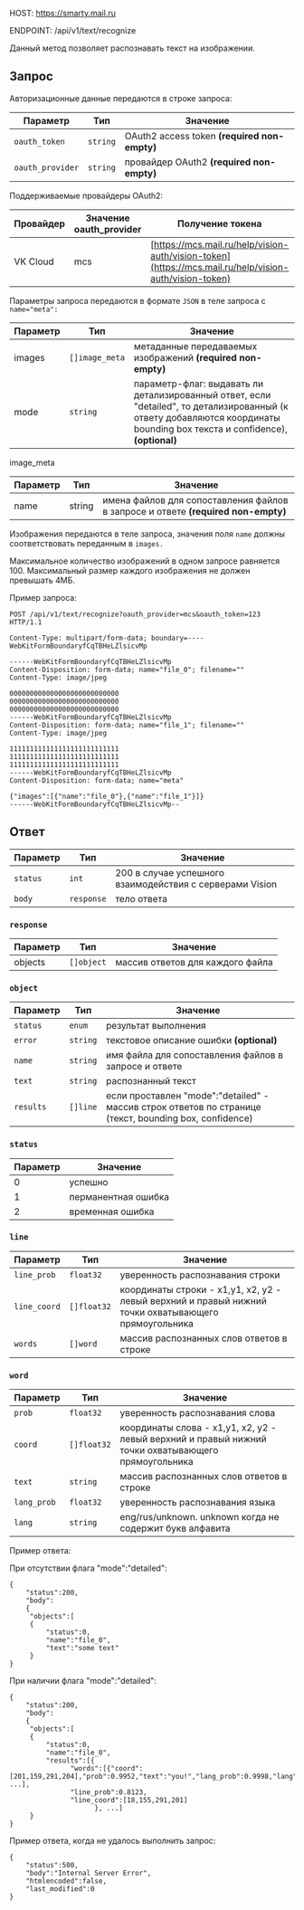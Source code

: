 HOST: https://smarty.mail.ru

ENDPOINT: /api/v1/text/recognize

Данный метод позволяет распознавать текст на изображении.

## Запрос

Авторизационные данные передаются в строке запроса:

| **Параметр**     | **Тип**  | **Значение**                                 |
| ---------------- | -------- | -------------------------------------------- |
| `oauth_token`    | `string` | OAuth2 access token **(required non-empty)** |
| `oauth_provider` | `string` | провайдер OAuth2 **(required non-empty)**    |

Поддерживаемые провайдеры OAuth2:

| **Провайдер** | **Значение oauth_provider** | **Получение токена**                                                                                     | **Проекты**               |
| ------------- | --------------------------- | -------------------------------------------------------------------------------------------------------- | ------------------------- |
| VK Cloud           | mcs                         | [https://mcs.mail.ru/help/vision-auth/vision-token](https://mcs.mail.ru/help/vision-auth/vision-token)   | все клиенты VK Cloud           |

Параметры запроса передаются в формате `JSON` в теле запроса с `name="meta":`

| **Параметр** | **Тип**        | **Значение**                                                 |
| ------------ | -------------- | ------------------------------------------------------------ |
| images       | `[]image_meta` | метаданные передаваемых изображений **(required non-empty)** |
| mode         | `string`       | параметр-флаг: выдавать ли детализированный ответ, если "detailed", то детализированный (к ответу добавляются координаты bounding box текста и confidence), **(optional)** |

image_meta

| **Параметр** | **Тип** | **Значение** |
| ------------ | ------- | -------------|
| name         | string  | имена файлов для сопоставления файлов в запросе и ответе **(required non-empty)** |

Изображения передаются в теле запроса, значения поля `name` должны соответствовать переданным в `images.`

Максимальное количество изображений в одном запросе равняется 100. Максимальный размер каждого изображения не должен превышать 4МБ.

Пример запроса:

```
POST /api/v1/text/recognize?oauth_provider=mcs&oauth_token=123 HTTP/1.1

Content-Type: multipart/form-data; boundary=----WebKitFormBoundaryfCqTBHeLZlsicvMp
 
------WebKitFormBoundaryfCqTBHeLZlsicvMp
Content-Disposition: form-data; name="file_0"; filename=""
Content-Type: image/jpeg
 
000000000000000000000000000
000000000000000000000000000
000000000000000000000000000
------WebKitFormBoundaryfCqTBHeLZlsicvMp
Content-Disposition: form-data; name="file_1"; filename=""
Content-Type: image/jpeg
 
111111111111111111111111111
111111111111111111111111111
111111111111111111111111111
------WebKitFormBoundaryfCqTBHeLZlsicvMp
Content-Disposition: form-data; name="meta"
 
{"images":[{"name":"file_0"},{"name":"file_1"}]}
------WebKitFormBoundaryfCqTBHeLZlsicvMp--
```

## Ответ

| **Параметр** | **Тип**    | **Значение**                                              |
| ------------ | --------   | --------------------------------------------------------- |
| `status`     | `int`      | 200 в случае успешного взаимодействия с серверами Vision  |
| `body`       | `response` | тело ответа                                               |

### `response`

| **Параметр** | **Тип**    | **Значение**                     |
| ------------ | ---------- | -------------------------------- |
| objects      | `[]object` | массив ответов для каждого файла |

### `object`

| **Параметр** | **Тип**  | **Значение**                                          |
| ------------ | -------- | ----------------------------------------------------- |
| `status`     | `enum`   | результат выполнения                                  |
| `error`      | `string` | текстовое описание ошибки **(optional)**              |
| `name`       | `string` | имя файла для сопоставления файлов в запросе и ответе |
| `text`       | `string` | распознанный текст                                    |
| `results`    | `[]line` | если проставлен "mode":"detailed" - массив строк ответов по странице (текст, bounding box, confidence) |

### `status`

| **Параметр** | **Значение**        |
| ------------ | ------------------- |
| 0            | успешно             |
| 1            | перманентная ошибка |
| 2            | временная ошибка    |

### `line`

| **Параметр** | **Тип**        | **Значение**             |
| ------------ | ------------------- | ------------------- |
| `line_prob`    | `float32`   | уверенность распознавания строки          |
| `line_coord`   | `[]float32` | координаты строки - x1,y1, x2, y2 - левый верхний и правый нижний точки охватывающего прямоугольника                                           |
| `words`        | `[]word`    | массив распознанных слов ответов в строке |

### `word`

| **Параметр** | **Тип**        | **Значение**                                        |
| ------------ | ------------------- | ---------------------------------------------- |
| `prob`        | `float32`   | уверенность распознавания слова                           |
| `coord`       | `[]float32` | координаты слова - x1,y1, x2, y2 - левый верхний и правый нижний точки охватывающего прямоугольника                                                          |
| `text`        | `string`    | массив распознанных слов ответов в строке                 |
| `lang_prob`   | `float32`   | уверенность распознавания языка                           |
| `lang`        | `string`    | eng/rus/unknown. unknown когда не содержит букв алфавита  |

Пример ответа:

При отсутствии флага  "mode":"detailed":
```
{
    "status":200,
    "body":
    {        
     "objects":[
     {
         "status":0,
         "name":"file_0",
         "text":"some text"
     }
}
```

При наличии флага  "mode":"detailed":
```
{
    "status":200,
    "body":
    {        
     "objects":[
     {
         "status":0,
         "name":"file_0",
         "results":[{
               "words":[{"coord":[201,159,291,204],"prob":0.9952,"text":"you!","lang_prob":0.9998,"lang":"eng"}, ...],
               "line_prob":0.8123,
               "line_coord":[18,155,291,201]
                     }, ...]
     }
}
```

Пример ответа, когда не удалось выполнить запрос:

```
{
    "status":500,
    "body":"Internal Server Error",
    "htmlencoded":false,
    "last_modified":0
}
```
